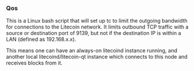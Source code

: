 ### Qos ###

This is a Linux bash script that will set up tc to limit the outgoing bandwidth for connections to the Litecoin network. It limits outbound TCP traffic with a source or destination port of 9139, but not if the destination IP is within a LAN (defined as 192.168.x.x).

This means one can have an always-on litecoind instance running, and another local litecoind/litecoin-qt instance which connects to this node and receives blocks from it.
